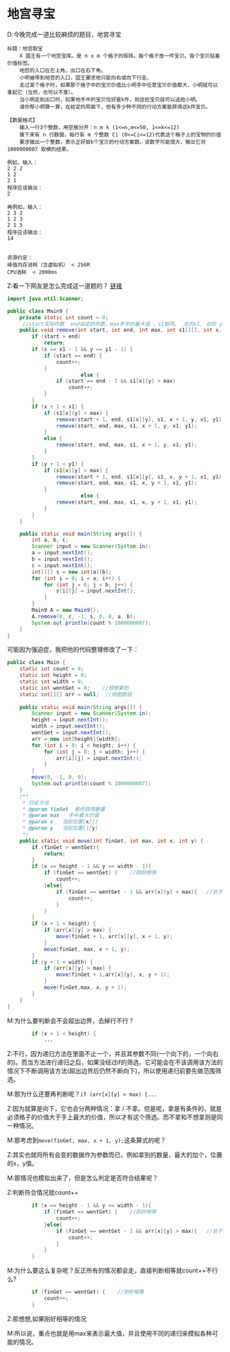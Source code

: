 # 地宫寻宝   

D:今晚完成一道比较麻烦的题目，地宫寻宝

```
标题：地宫取宝
    X 国王有一个地宫宝库。是 n x m 个格子的矩阵。每个格子放一件宝贝。每个宝贝贴着价值标签。
    地宫的入口在左上角，出口在右下角。
    小明被带到地宫的入口，国王要求他只能向右或向下行走。
    走过某个格子时，如果那个格子中的宝贝价值比小明手中任意宝贝价值都大，小明就可以拿起它（当然，也可以不拿）。
    当小明走到出口时，如果他手中的宝贝恰好是k件，则这些宝贝就可以送给小明。
    请你帮小明算一算，在给定的局面下，他有多少种不同的行动方案能获得这k件宝贝。

【数据格式】
    输入一行3个整数，用空格分开：n m k (1<=n,m<=50, 1<=k<=12)
    接下来有 n 行数据，每行有 m 个整数 Ci (0<=Ci<=12)代表这个格子上的宝物的价值
    要求输出一个整数，表示正好取k个宝贝的行动方案数。该数字可能很大，输出它对 1000000007 取模的结果。

例如，输入：
2 2 2
1 2
2 1
程序应该输出：
2

再例如，输入：
2 3 2
1 2 3
2 1 5
程序应该输出：
14


资源约定：
峰值内存消耗（含虚拟机） < 256M
CPU消耗  < 2000ms
```

Z:看一下网友是怎么完成这一道题的？  [链接](https://blog.csdn.net/qq_34789775/article/details/72910025)  

```java
import java.util.Scanner;

public class Main9 {
    private static int count = 0;
     //start实际件数  end设定的件数，max手中的最大值 ，s1矩阵,  总的x1, 总的 y1
    public void remove(int start, int end, int max, int s1[][], int x, int y, int x1, int y1) {
        if (start > end)
            return;
        if (x == x1 - 1 && y == y1 - 1) {
            if (start == end) {
                count++;
            }
                        else {
                if (start == end - 1 && s1[x][y] > max)
                    count++;
            }
        }
        if (x + 1 < x1) {
            if (s1[x][y] > max) {
                remove(start + 1, end, s1[x][y], s1, x + 1, y, x1, y1);
                remove(start, end, max, s1, x + 1, y, x1, y1);
            }
            else {
                remove(start, end, max, s1, x + 1, y, x1, y1);
            }
        }
        if (y + 1 < y1) {
            if (s1[x][y] > max) {
                remove(start + 1, end, s1[x][y], s1, x, y + 1, x1, y1);
                remove(start, end, max, s1, x, y + 1, x1, y1);
            } 
                        else {
                remove(start, end, max, s1, x, y + 1, x1, y1);
            }
        }
    }

    public static void main(String args[]) {
        int a, b, c;
        Scanner input = new Scanner(System.in);
        a = input.nextInt();
        b = input.nextInt();
        c = input.nextInt();
        int[][] s = new int[a][b];
        for (int i = 0; i < a; i++) {
            for (int j = 0; j < b; j++) {
                s[i][j] = input.nextInt();
            }
        }
        Main9 A = new Main9();
        A.remove(0, c, -1, s, 0, 0, a, b);
        System.out.println(count % 1000000007);
    }
}
```

可能因为强迫症，我把他的代码整理修改了一下：

```java
public class Main {
    static int count = 0;
    static int height = 0;
    static int width = 0;
    static int wentGet = 0;    //预想拿到
    static int[][] arr = null;  //地图数组
 
    public static void main(String args[]) {
        Scanner input = new Scanner(System.in);
        height = input.nextInt();
        width = input.nextInt();
        wentGet = input.nextInt();
        arr = new int[height][width];
        for (int i = 0; i < height; i++) {
            for (int j = 0; j < width; j++) {
                arr[i][j] = input.nextInt();
            }
        }
        move(0, -1, 0, 0);
        System.out.println(count % 1000000007);
    }
    /**
     * 行走方法 
     * @param finGet  最终获得数量
     * @param max   手中最大价值
     * @param x   当前位置[x][]
     * @param y   当前位置[][y]
     */
    public static void move(int finGet, int max, int x, int y) {
        if (finGet > wentGet){
        	return;
        }
        if (x == height - 1 && y == width - 1){
            if (finGet == wentGet) {    //刚好相等
                count++;
            }else{
	            if (finGet == wentGet - 1 && arr[x][y] > max){   //处于最后一格
	            	count++;
	            }
	        }
        }
        if (x + 1 < height) {
            if (arr[x][y] > max) {
            	move(finGet + 1, arr[x][y], x + 1, y);
            }
            move(finGet, max, x + 1, y);
        }
        if (y + 1 < width) {
            if (arr[x][y] > max) {
            	move(finGet + 1,arr[x][y], x, y + 1);
            }
            move(finGet,max, x, y + 1);
        }
    }
}
```

M:为什么要判断会不会超出边界，去掉行不行？

```java
        if (x + 1 < height) {
            ...
```

Z:不行，因为递归方法在里面不止一个，并且其参数不同(一个向下的，一个向右的)。而当方法进行递归之后，如果没经过if的筛选，它可能会在不该调用该方法的情况下不断调用该方法(超出边界后仍然不断向下)，所以使用递归前要先做范围筛选。

M:那为什么还要再判断呢？``if (arr[x][y] > max) {...``  

Z:因为就算是向下，它也会分两种情况：拿 / 不拿。但是呢，拿是有条件的，就是必须格子的价值大于手上最大的价值，所以才有这个筛选。而不拿和不想拿则是同一种情况。

M:那考虑到``move(finGet, max, x + 1, y);``这条算式的呢？

Z:其实也就将所有会变的数据作为参数而已，例如拿到的数量，最大的加个，位置的x，y值。

M:那情况也模拟出来了，但是怎么判定是否符合结果呢？

Z:判断符合情况就count++

```java
        if (x == height - 1 && y == width - 1){
            if (finGet == wentGet) {    //刚好相等
                count++;
            }else{
	            if (finGet == wentGet - 1 && arr[x][y] > max){   //处于最后一格
	            	count++;
	            }
	        }
        }
```

M:为什么要这么复杂呢？反正所有的情况都会走，直接判断相等就count++不行么?

```java
        if (finGet == wentGet) {    //刚好相等
            count++;
        }
```

Z:那想想,如果刚好相等的情况





M:所以说，重点也就是用max来表示最大值，并且使用不同的递归来模拟各种可能的情况。

  











